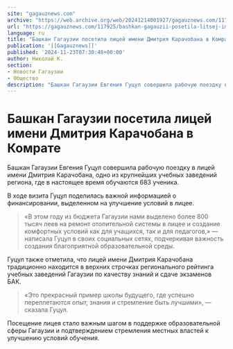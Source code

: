```yaml
---
site: "gagauznews.com"
archive: "https://web.archive.org/web/20241214001927/gagauznews.com/117925/bashkan-gagauzii-posetila-litsej-imeni-dmitriya-karachobana-v-komrate.html"
url: "https://gagauznews.com/117925/bashkan-gagauzii-posetila-litsej-imeni-dmitriya-karachobana-v-komrate.html"
language: ru
title: "Башкан Гагаузии посетила лицей имени Дмитрия Карачобана в Комрате"
publication: '[[Gagauznews]]'
published: '2024-11-23T07:30:48+00:00'
author: Николай К.
section:
- Новости Гагаузии
- Общество
description: "Башкан Гагаузии Евгения Гуцул совершила рабочую поездку в лицей имени Дмитрия Карачобана, одно из крупнейших учебных заведений региона, где в настоящее время обучаются 683 ученика. В ходе визита Гуцул поделилась важной информацией о финансировании, выделенном на улучшение условий в лицее. «В этом году из бюджета Гагаузии нами выделено более 800 тысяч леев на ремонт отопительной системы в лицее и создание комфортных условий как для учащихся, так и для педагогов,» — написала Гуцул в своих социальных сетях, подчеркивая важность создания благоприятной образовательной среды. Гуцул также отметила, что лицей имени Дмитрия Карачобана традиционно находится в верхних строчках регионального рейтинга учебных заведений Гагаузии […]"
---
```


# Башкан Гагаузии посетила лицей имени Дмитрия Карачобана в Комрате

Башкан Гагаузии Евгения Гуцул совершила рабочую поездку в лицей имени Дмитрия Карачобана, одно из крупнейших учебных заведений региона, где в настоящее время обучаются 683 ученика.

В ходе визита Гуцул поделилась важной информацией о финансировании, выделенном на улучшение условий в лицее.

> «В этом году из бюджета Гагаузии нами выделено более 800 тысяч леев на ремонт отопительной системы в лицее и создание комфортных условий как для учащихся, так и для педагогов,» — написала Гуцул в своих социальных сетях, подчеркивая важность создания благоприятной образовательной среды.

Гуцул также отметила, что лицей имени Дмитрия Карачобана традиционно находится в верхних строчках регионального рейтинга учебных заведений Гагаузии по качеству знаний и сдаче экзаменов БАК.

> «Это прекрасный пример школы будущего, где успешно переплетаются опыт, знания и стремление быть лучшими», — сказала Гуцул.

Посещение лицея стало важным шагом в поддержке образовательной сферы Гагаузии и подтверждением стремления местных властей к улучшению условий обучения.